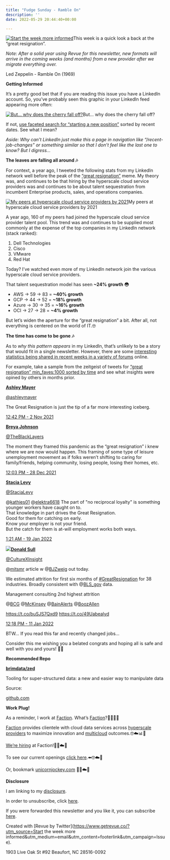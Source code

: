 ```yaml
---
title: "Fudge Sunday - Ramble On"
description: ''
date: 2022-05-29 20:44:40+00:00

---
```


[![Start the week more informed](https://bucketeer-e05bbc84-baa3-437e-9518-adb32be77984.s3.amazonaws.com/public/images/e74016c6-aea5-4136-a1ac-e6e697977819_1200x115.png "Start the week more informed")](https://substackcdn.com/image/fetch/f_auto,q_auto:good,fl_progressive:steep/https%3A%2F%2Fbucketeer-e05bbc84-baa3-437e-9518-adb32be77984.s3.amazonaws.com%2Fpublic%2Fimages%2Fe74016c6-aea5-4136-a1ac-e6e697977819_1200x115.png)This week is a quick look a back at the “great resignation”.

*Note: After a solid year using Revue for this newsletter, new formats will arrive in the coming weeks (and months) from a new provider after we migrate everything over.*

Led Zeppelin - Ramble On (1969)

 **Getting Informed**

It’s a pretty good bet that if you are reading this issue you have a LinkedIn account. So, you’ve probably seen this graphic in your LinkedIn feed appearing more often:

[![But... why does the cherry fall off?](https://bucketeer-e05bbc84-baa3-437e-9518-adb32be77984.s3.amazonaws.com/public/images/512647ad-6f0f-478b-a70a-d2dc7ceb4697_600x423.png "But... why does the cherry fall off?")](https://substackcdn.com/image/fetch/f_auto,q_auto:good,fl_progressive:steep/https%3A%2F%2Fbucketeer-e05bbc84-baa3-437e-9518-adb32be77984.s3.amazonaws.com%2Fpublic%2Fimages%2F512647ad-6f0f-478b-a70a-d2dc7ceb4697_600x423.png)But... why does the cherry fall off?

If not, [use faceted search for “starting a new position”](https://www.linkedin.com/search/results/content/?keywords=starting%20a%20new%20position&origin=FACETED_SEARCH&postedBy=%5B%22first%22%2C%22me%22%5D&sid=9_e&sortBy=%22date_posted%22&utm_campaign=Start%20the%20week%20more%20informed&utm_medium=email&utm_source=Revue%20newsletter) sorted by recent dates. See what I mean?

*Aside: Why can’t LinkedIn just make this a page in navigation like “/recent-job-changes” or something similar so that I don’t feel like the last one to know? But I digress…*

 **The leaves are falling all around 🎶**

For context, a year ago, I tweeted the following stats from my LinkedIn network well before the peak of the [“great resignation”](https://trends.google.com/trends/explore/TIMESERIES/1653850800?date=today%205-y&hl=en-US&q=%22great%20resignation%22&sni=3&tz=240&utm_campaign=Start%20the%20week%20more%20informed&utm_medium=email&utm_source=Revue%20newsletter) meme. My theory was, and continues to be that hiring by the hyperscale cloud service providers was and continues to be about talent sequestration from incumbent Enterprise products, sales, and operations companies.

[![My peers at hyperscale cloud service providers by 2021](https://bucketeer-e05bbc84-baa3-437e-9518-adb32be77984.s3.amazonaws.com/public/images/73ced4c1-2f87-4de7-87a7-6378f7fbafdf_600x259.png "My peers at hyperscale cloud service providers by 2021")](https://substackcdn.com/image/fetch/f_auto,q_auto:good,fl_progressive:steep/https%3A%2F%2Fbucketeer-e05bbc84-baa3-437e-9518-adb32be77984.s3.amazonaws.com%2Fpublic%2Fimages%2F73ced4c1-2f87-4de7-87a7-6378f7fbafdf_600x259.png)My peers at hyperscale cloud service providers by 2021

A year ago, 160 of my peers had joined the hyperscale cloud service provider talent pool. This trend was and continues to be supplied most commonly at the expense of the top companies in my LinkedIn network (stack ranked):

1. Dell Technologies
2. Cisco
3. VMware
4. Red Hat

Today? I’ve watched even more of my LinkedIn network join the various hyperscale cloud service providers.

That talent sequestration model has seen **~24% growth 😳**

* AWS -> 59 -> 83 = **~40% growth**
* GCP -> 44 -> 52 = **~18% growth**
* Azure -> 30 -> 35 = **~16% growth**
* OCI -> 27 -> 28 = **~4% growth**

But let’s widen the aperture for the “great resignation” a bit. After all, not everything is centered on the world of IT.🤓

 **The time has come to be gone 🎶**

As to *why this pattern appears* in my LinkedIn, that’s unlikely to be a story that would fit in a single newsletter. However, there are some [interesting statistics being shared in recent weeks in a variety of forums](https://kagi.com/search?dr=3&q=The%20Great%20Resignation&r=no_region&utm_campaign=Start%20the%20week%20more%20informed&utm_medium=email&utm_source=Revue%20newsletter&verbatim=1) online.

For example, take a sample from the zeitgeist of tweets for [“great resignation” min\_faves:1000 sorted by time](https://twitter.com/search?f=live&q=%22great%20resignation%22%20min_faves%3A1000&src=typed_query&utm_campaign=Start%20the%20week%20more%20informed&utm_medium=email&utm_source=Revue%20newsletter) and see what insights were opined by others in months prior.

**[Ashley Mayer](https://twitter.com/ashleymayer/status/1455576147522043904)**

[@ashleymayer](https://twitter.com/ashleymayer/status/1455576147522043904)

The Great Resignation is just the tip of a far more interesting iceberg.

[12:42 PM - 2 Nov 2021](https://twitter.com/ashleymayer/status/1455576147522043904)

**[Breya Johnson](https://twitter.com/TheBlackLayers/status/1475875101803433997)**

[@TheBlackLayers](https://twitter.com/TheBlackLayers/status/1475875101803433997)

The moment they framed this pandemic as the “great resignation” i knew where we are now would happen. This framing of some type of leisure unemployment movement as if folks weren’t shifting to caring for family/friends, helping community, losing people, losing their homes, etc.

[12:03 PM - 28 Dec 2021](https://twitter.com/TheBlackLayers/status/1475875101803433997)

**[Stacia Levy](https://twitter.com/StaciaLevy/status/1483686085326618625)**

[@StaciaLevy](https://twitter.com/StaciaLevy/status/1483686085326618625)

@[kathies01](https://twitter.com/kathies01) @[elektra6618](https://twitter.com/elektra6618) The part of "no reciprocal loyalty" is something younger workers have caught on to.   
That knowledge in part drives the Great Resignation.  
Good for them for catching on early.  
Know your employer is not your friend.  
But the catch for them is at-will employment works both ways.

 [1:21 AM - 19 Jan 2022](https://twitter.com/StaciaLevy/status/1483686085326618625)

[![](https://bucketeer-e05bbc84-baa3-437e-9518-adb32be77984.s3.amazonaws.com/public/images/6ee2f8ce-051f-403a-b5b3-413e5c049670_600x294.jpeg)](https://substackcdn.com/image/fetch/f_auto,q_auto:good,fl_progressive:steep/https%3A%2F%2Fbucketeer-e05bbc84-baa3-437e-9518-adb32be77984.s3.amazonaws.com%2Fpublic%2Fimages%2F6ee2f8ce-051f-403a-b5b3-413e5c049670_600x294.jpeg)**[Donald Sull](https://twitter.com/CultureXInsight/status/1480952251711688706)**

[@CultureXInsight](https://twitter.com/CultureXInsight/status/1480952251711688706)

@[mitsmr](https://twitter.com/mitsmr) article w @[BJZweig](https://twitter.com/BJZweig) out today.   
  
We estimated attrition for first six months of [#GreatResignation](https://twitter.com/search?q=%23GreatResignation) for 38 industries. Broadly consistent with @[BLS\_gov](https://twitter.com/BLS_gov) data.  
  
Management consulting 2nd highest attrition  
  
@[BCG](https://twitter.com/BCG) @[McKinsey](https://twitter.com/McKinsey) @[BainAlerts](https://twitter.com/BainAlerts) @[BoozAllen](https://twitter.com/BoozAllen)   
  
<https://t.co/buSJS7Qxd9> <https://t.co/49Uabealyd>

[12:18 PM - 11 Jan 2022](https://twitter.com/CultureXInsight/status/1480952251711688706)

BTW… If you read this far and recently changed jobs…

Consider this me wishing you a belated congrats and hoping all is safe and well with you and yours! 🎉🤓

 **Recommended Repo**

**[brimdata/zed](https://github.com/brimdata/zed?utm_campaign=Start%20the%20week%20more%20informed&utm_medium=email&utm_source=Revue%20newsletter)**

Tooling for super-structured data: a new and easier way to manipulate data

Source:

[github.com](https://github.com/brimdata/zed?utm_campaign=Start%20the%20week%20more%20informed&utm_medium=email&utm_source=Revue%20newsletter)

 **Work Plug!**

As a reminder, I work at [Faction](https://www.factioninc.com/solutions/multi-cloud-data-services/?utm_campaign=sunday.fudge.org&utm_medium=email&utm_source=Revue%20newsletter). What’s [Faction](https://www.factioninc.com/solutions/multi-cloud-data-services/?utm_campaign=sunday.fudge.org&utm_medium=email&utm_source=Revue%20newsletter)?🤔🤔🤔🤔

[Faction](https://www.factioninc.com/solutions/multi-cloud-data-services/?utm_campaign=sunday.fudge.org&utm_medium=email&utm_source=Revue%20newsletter) provides clientele with cloud data services across [hyperscale providers](https://www.factioninc.com/solutions/multi-cloud-data-services/?utm_campaign=sunday.fudge.org&utm_medium=email&utm_source=Revue%20newsletter) to maximize innovation and [multicloud](https://www.factioninc.com/solutions/multi-cloud-data-services/?utm_campaign=sunday.fudge.org&utm_medium=email&utm_source=Revue%20newsletter) outcomes.🤓☁️📊🚀

[We’re hiring](https://grnh.se/66f4d22d4us?utm_campaign=sunday.fudge.org&utm_medium=email&utm_source=Revue%20newsletter) at Faction!🎉🤓☁️🚀

To see our current openings [click here](https://grnh.se/66f4d22d4us?utm_campaign=sunday.fudge.org&utm_medium=email&utm_source=Revue%20newsletter).⬅️🤓☁️🚀

Or, bookmark [unicornjockey.com](http://unicornjockey.com/?utm_campaign=Fudge%20Sunday%20%F0%9F%A4%94%F0%9F%92%A1%F0%9F%A4%AF%F0%9F%A4%93&utm_medium=email&utm_source=Revue%20newsletter) 🦄🤓☁️🚀

 **Disclosure**

I am linking to my [disclosure](https://jaycuthrell.com/disclosure/?utm_campaign=sunday.fudge.org&utm_medium=email&utm_source=Revue%20newsletter).

In order to unsubscribe, click [here](#).

If you were forwarded this newsletter and you like it, you can subscribe [here](https://sunday.fudge.org/?utm_campaign=Issue&utm_content=forwarded&utm_medium=email&utm_source=Start+the+week+more+informed).

Created with [Revue by Twitter](https://www.getrevue.co/?utm_source=Start the week more informed&utm_medium=email&utm_content=footerlink&utm_campaign=Issue).

1903 Live Oak St #92 Beaufort, NC 28516-0092

